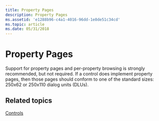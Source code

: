 ```yaml
---
title: Property Pages
description: Property Pages
ms.assetid: 'e1288b96-c4a1-4016-96dd-1e0de51c34cd'
ms.topic: article
ms.date: 05/31/2018
---
```


# Property Pages

Support for property pages and per-property browsing is strongly recommended, but not required. If a control does implement property pages, then those pages should conform to one of the standard sizes: 250x62 or 250x110 dialog units (DLUs).

## Related topics

<dl> <dt>

[Controls](controls.md)
</dt> </dl>

 

 




